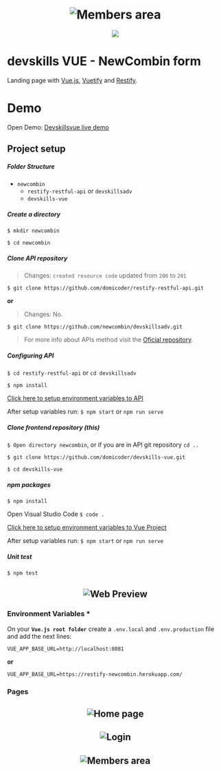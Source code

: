 <h1 align="center">
    <img src="https://img001.prntscr.com/file/img001/4_mdZdyKT327vS04DKTgIA.jpeg" alt="Members area" />
</h1>

<p align="center">
    <a href="https://travis-ci.org/dwyl/esta">
        <img src="https://travis-ci.org/dwyl/esta.svg?branch=master" />
    </a>
</p>

# devskills VUE - NewCombin form

Landing page with [Vue.js](https://vuejs.org/), [Vuetify](https://vuetifyjs.com/) and [Restify](https://github.com/restify/node-restify).

# Demo 

Open Demo: [Devskillsvue live demo](https://devskillsvue.netlify.app/)
## Project setup

##### Folder Structure
+ `newcombin`
    + `restify-restful-api` or `devskillsadv`
    + `devskills-vue`

##### Create a directory
```$ mkdir newcombin```

```$ cd newcombin```

##### Clone API repository
> Changes: `created resource code` updated from `200` to `201`

```$ git clone https://github.com/domicoder/restify-restful-api.git```

**or**
 > Changes: No.

```$ git clone https://github.com/newcombin/devskillsadv.git```

> For more info about APIs method visit the [Oficial repository](https://github.com/newcombin/devskillsadv#requisitos).

##### Configuring API
```$ cd restify-restful-api``` or ```cd devskillsadv```

```$ npm install```

[Click here to setup environment variables to API](https://github.com/domicoder/restify-restful-api#environtment-variables)

After setup variables run: ```$ npm start``` or ```npm run serve```

##### Clone frontend repository (this)

```$ Open directory newcombin```, or if you are in API git repository ```cd ..```

```$ git clone https://github.com/domicoder/devskills-vue.git```

```$ cd devskills-vue```

##### npm packages
```$ npm install```

Open Visual Studio Code ```$ code .```

[Click here to setup environment variables to Vue Project](https://github.com/domicoder/devskills-vue#environment-variables-)

After setup variables run: ```$ npm start``` or ```npm run serve```

##### Unit test
```$ npm test```
<h2 align="center">
<img src="https://img001.prntscr.com/file/img001/TYANFE_aRwi0cW9ov4TP3Q.png" alt="Web Preview" />
</h2>

### Environment Variables *
On your **`Vue.js root folder`** create a ```.env.local``` and ```.env.production``` file and add the next lines:
```
VUE_APP_BASE_URL=http://localhost:8081
```
**or**
```
VUE_APP_BASE_URL=https://restify-newcombin.herokuapp.com/
```

### Pages

<h2 align="center">
<img src="https://img001.prntscr.com/file/img001/K1VrrTClTGu2pLJAYFT27Q.jpeg" alt="Home page" />
</h2>
<h2 align="center">
<img src="https://img001.prntscr.com/file/img001/3nF0agyzRZqmFzJn3SdsnQ.jpeg" alt="Login" />
</h2>
<h2 align="center">
<img src="https://img001.prntscr.com/file/img001/4_mdZdyKT327vS04DKTgIA.jpeg" alt="Members area" />
</h2>
